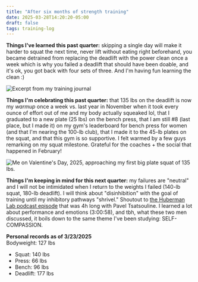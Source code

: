 ```yaml
---
title: "After six months of strength training"
date: 2025-03-28T14:20:20-05:00
draft: false
tags: training-log
---
```


**Things I've learned this past quarter:** skipping a single day will make it harder to squat the next time, never lift without eating right beforehand, you became detrained from replacing the deadlift with the power clean once a week which is why you failed a deadlift that should have been doable, and it's ok, you got back with four sets of three. And I'm having fun learning the clean :)

![Excerpt from my training journal](https://d2w9rnfcy7mm78.cloudfront.net/35595539/original_bcd67dcb1d544e40e308a89f4aeac655.jpg?1743211104?bc=0)

**Things I'm celebrating this past quarter:** that 135 lbs on the deadlift is now my _warmup_ once a week vs. last year in November when it took every ounce of effort out of me and my body actually squeaked lol, that I graduated to a new plate (25 lbs) on the bench press, that I am still #8 (last place, but I made it) on my gym's leaderboard for bench press for women (and that I'm nearing the 100-lb club), that I made it to the 45-lb plates on the squat, and that this gym is so supportive. I felt warmed by a few guys remarking on my squat milestone. Grateful for the coaches + the social that happened in February!

![Me on Valentine's Day, 2025, approaching my first big plate squat of 135 lbs.](https://d2w9rnfcy7mm78.cloudfront.net/35456331/original_ba002b0c3679fe0bfde01dc248bcc0bc.jpg?1742761927?bc=0)

**Things I'm keeping in mind for this next quarter:** my failures are "neutral" and I will not be intimidated when I return to the weights I failed (140-lb squat, 180-lb deadlift). I will think about "disinhibition" with the goal of training until my inhibitory pathways "shrivel." Shoutout to [the Huberman Lab podcast episode](https://www.hubermanlab.com/episode/pavel-tsatsouline-build-strength-endurance-flexibility-at-any-age) that was 4h long with Pavel Tsatsouline. I learned a lot about performance and emotions (3:00:58), and tbh, what these two men discussed, it boils down to the same theme I've been studying: SELF-COMPASSION.

**Personal records as of 3/23/2025**\
Bodyweight: 127 lbs
- Squat: 140 lbs
- Press: 66 lbs
- Bench: 96 lbs
- Deadlift: 177 lbs